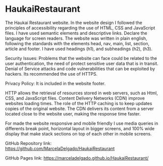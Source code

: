 # HaukaiRestaurant
The Haukai Restaurant website.
In the website design I followed the principles of accessibility regarding the use of HTML, CSS and JavaScript files.
I have used semantic elements and descriptive links. Declare the language for screen readers.
The website was written in plain english, following the standards with the elements head, nav, main, list, section, article and footer.
I have used headings (h1), and subheadings (h2), (h3).


Security Issues:
Problems that the website can face could be related to the user authentication, the need of protect sensitive user data that is in transit.
Denial of Service attacks and code vulnerabilities that can be exploited by hackers.
Its recommended the use of HTTPS.

Privacy Policy:
It is included in the website footer.

HTTP allows the retrieval of resources stored in web servers, such as Html, CSS, and JavaScript files.
Content Delivery Networks (CDN) improve websites loading times.
The role of the HTTP caching is to keep updates copies of the original website.
The CDN delivers its content from a server located close to the website user, making the response time faster.


For made the website responsive and mobile friendly I use media queries in differents break point, horizontal layout in bigger screens,
and 100% wide display that make stack sections on top of each other in mobile screens.


GitHub Repository link:
https://github.com/MarcelaDelgado/HaukaiRestaurant


GitHub Pages link:
https://marceladelgado.github.io/HaukaiRestaurant/

